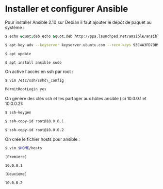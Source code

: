 # Installer et configurer Ansible

Pour installer Ansible 2.10 sur Debian il faut ajouter le dépôt de paquet au système :
```bash
$ echo &quot;deb echo &quot;deb http://ppa.launchpad.net/ansible/ansible/ubuntu trusty main&quot; \&gt;\&gt; append /etc/apt/sources.list

$ apt-key adv --keyserver keyserver.ubuntu.com --recv-keys 93C4A3FD7BB9C367

$ apt update

$ apt install ansible sudo
```
On active l'accès en ssh par root :
```bash
$ vim /etc/ssh/sshd\_config

PermitRootLogin yes
```
On génère des clés ssh et les partager aux hôtes ansible (ici 10.0.0.1 et 10.0.0.2):
```bash
$ ssh-keygen

$ ssh-copy-id root@10.0.0.1

$ ssh-copy-id root@10.0.0.2
```
On crée le fichier hosts pour ansible :
```bash
$ vim $HOME/hosts

[Premiere]

10.0.0.1

[Deuxieme]

10.0.0.2
```
